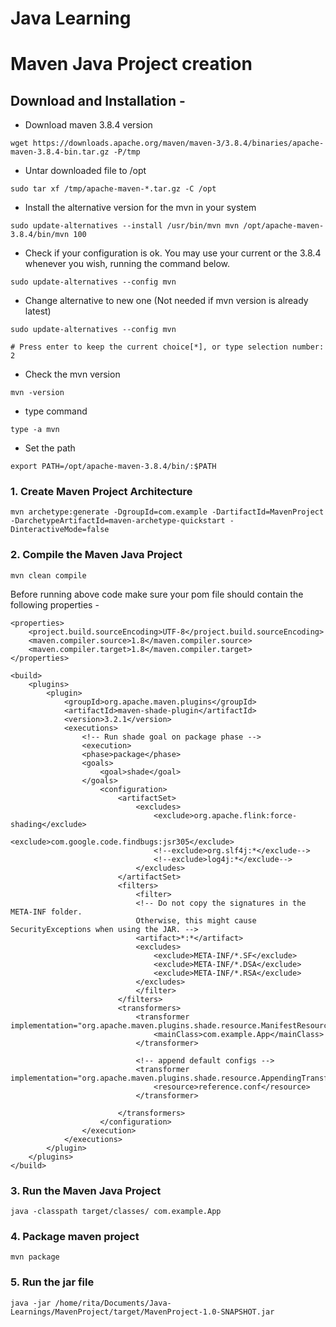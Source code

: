 # Java Learning

# Maven Java Project creation

## Download and Installation -

* Download maven 3.8.4 version
```
wget https://downloads.apache.org/maven/maven-3/3.8.4/binaries/apache-maven-3.8.4-bin.tar.gz -P/tmp
```
* Untar downloaded file to /opt
```
sudo tar xf /tmp/apache-maven-*.tar.gz -C /opt
```
* Install the alternative version for the mvn in your system
```
sudo update-alternatives --install /usr/bin/mvn mvn /opt/apache-maven-3.8.4/bin/mvn 100
```
* Check if your configuration is ok. You may use your current or the 3.8.4 whenever you wish, running the command below.
```
sudo update-alternatives --config mvn
```
* Change alternative to new one (Not needed if mvn version is already latest)
```
sudo update-alternatives --config mvn

# Press enter to keep the current choice[*], or type selection number: 2 
```
* Check the mvn version
```
mvn -version
```
* type command
```
type -a mvn
```
* Set the path
```
export PATH=/opt/apache-maven-3.8.4/bin/:$PATH
```

### 1. Create Maven Project Architecture

```
mvn archetype:generate -DgroupId=com.example -DartifactId=MavenProject -DarchetypeArtifactId=maven-archetype-quickstart -DinteractiveMode=false
```

### 2. Compile the Maven Java Project

```
mvn clean compile
```
Before running above code make sure your pom file should contain the following properties -

```
<properties>
    <project.build.sourceEncoding>UTF-8</project.build.sourceEncoding>
    <maven.compiler.source>1.8</maven.compiler.source>
    <maven.compiler.target>1.8</maven.compiler.target>
</properties>
```

```
<build>
    <plugins>
        <plugin>
            <groupId>org.apache.maven.plugins</groupId>
            <artifactId>maven-shade-plugin</artifactId>
            <version>3.2.1</version>
            <executions>
                <!-- Run shade goal on package phase -->
                <execution>
                <phase>package</phase>
                <goals>
                    <goal>shade</goal>
                </goals>
                    <configuration>
                        <artifactSet>
                            <excludes>
                                <exclude>org.apache.flink:force-shading</exclude>
                                <exclude>com.google.code.findbugs:jsr305</exclude>
                                <!--exclude>org.slf4j:*</exclude-->
                                <!--exclude>log4j:*</exclude-->
                            </excludes>
                        </artifactSet>
                        <filters>
                            <filter>
                            <!-- Do not copy the signatures in the META-INF folder.
                            Otherwise, this might cause SecurityExceptions when using the JAR. -->
                            <artifact>*:*</artifact>
                            <excludes>
                                <exclude>META-INF/*.SF</exclude>
                                <exclude>META-INF/*.DSA</exclude>
                                <exclude>META-INF/*.RSA</exclude>
                            </excludes>
                            </filter>
                        </filters>
                        <transformers>
                            <transformer implementation="org.apache.maven.plugins.shade.resource.ManifestResourceTransformer">
                                <mainClass>com.example.App</mainClass>
                            </transformer>
                
                            <!-- append default configs -->
                            <transformer implementation="org.apache.maven.plugins.shade.resource.AppendingTransformer">
                                <resource>reference.conf</resource>
                            </transformer>
                        
                        </transformers>
                    </configuration>
                </execution>
            </executions>
        </plugin>
    </plugins>
</build>
```

### 3. Run the Maven Java Project

```
java -classpath target/classes/ com.example.App
```

### 4. Package maven project

```
mvn package
```

### 5. Run the jar file

```
java -jar /home/rita/Documents/Java-Learnings/MavenProject/target/MavenProject-1.0-SNAPSHOT.jar 
```
